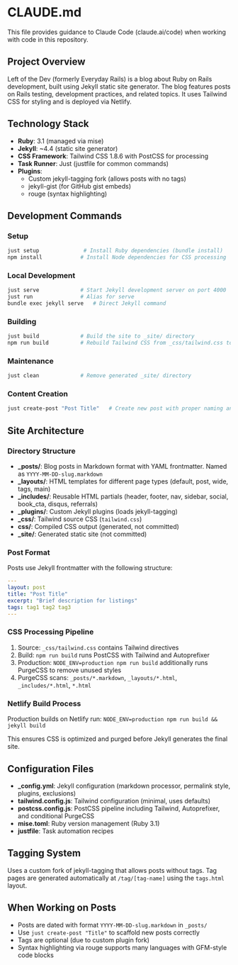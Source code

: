 # CLAUDE.md

This file provides guidance to Claude Code (claude.ai/code) when working with code in this repository.

## Project Overview

Left of the Dev (formerly Everyday Rails) is a blog about Ruby on Rails development, built using Jekyll static site generator. The blog features posts on Rails testing, development practices, and related topics. It uses Tailwind CSS for styling and is deployed via Netlify.

## Technology Stack

- **Ruby**: 3.1 (managed via mise)
- **Jekyll**: ~4.4 (static site generator)
- **CSS Framework**: Tailwind CSS 1.8.6 with PostCSS for processing
- **Task Runner**: Just (justfile for common commands)
- **Plugins**:
  - Custom jekyll-tagging fork (allows posts with no tags)
  - jekyll-gist (for GitHub gist embeds)
  - rouge (syntax highlighting)

## Development Commands

### Setup
```bash
just setup              # Install Ruby dependencies (bundle install)
npm install            # Install Node dependencies for CSS processing
```

### Local Development
```bash
just serve             # Start Jekyll development server on port 4000
just run               # Alias for serve
bundle exec jekyll serve   # Direct Jekyll command
```

### Building
```bash
just build             # Build the site to _site/ directory
npm run build          # Rebuild Tailwind CSS from _css/tailwind.css to css/tailwind.css
```

### Maintenance
```bash
just clean             # Remove generated _site/ directory
```

### Content Creation
```bash
just create-post "Post Title"   # Create new post with proper naming and frontmatter
```

## Site Architecture

### Directory Structure

- **_posts/**: Blog posts in Markdown format with YAML frontmatter. Named as `YYYY-MM-DD-slug.markdown`
- **_layouts/**: HTML templates for different page types (default, post, wide, tags, main)
- **_includes/**: Reusable HTML partials (header, footer, nav, sidebar, social, book_cta, disqus, referrals)
- **_plugins/**: Custom Jekyll plugins (loads jekyll-tagging)
- **_css/**: Tailwind source CSS (`tailwind.css`)
- **css/**: Compiled CSS output (generated, not committed)
- **_site/**: Generated static site (not committed)

### Post Format

Posts use Jekyll frontmatter with the following structure:
```yaml
---
layout: post
title: "Post Title"
excerpt: "Brief description for listings"
tags: tag1 tag2 tag3
---
```

### CSS Processing Pipeline

1. Source: `_css/tailwind.css` contains Tailwind directives
2. Build: `npm run build` runs PostCSS with Tailwind and Autoprefixer
3. Production: `NODE_ENV=production npm run build` additionally runs PurgeCSS to remove unused styles
4. PurgeCSS scans: `_posts/*.markdown`, `_layouts/*.html`, `_includes/*.html`, `*.html`

### Netlify Build Process

Production builds on Netlify run: `NODE_ENV=production npm run build && jekyll build`

This ensures CSS is optimized and purged before Jekyll generates the final site.

## Configuration Files

- **_config.yml**: Jekyll configuration (markdown processor, permalink style, plugins, exclusions)
- **tailwind.config.js**: Tailwind configuration (minimal, uses defaults)
- **postcss.config.js**: PostCSS pipeline including Tailwind, Autoprefixer, and conditional PurgeCSS
- **mise.toml**: Ruby version management (Ruby 3.1)
- **justfile**: Task automation recipes

## Tagging System

Uses a custom fork of jekyll-tagging that allows posts without tags. Tag pages are generated automatically at `/tag/[tag-name]` using the `tags.html` layout.

## When Working on Posts

- Posts are dated with format `YYYY-MM-DD-slug.markdown` in `_posts/`
- Use `just create-post "Title"` to scaffold new posts correctly
- Tags are optional (due to custom plugin fork)
- Syntax highlighting via rouge supports many languages with GFM-style code blocks
